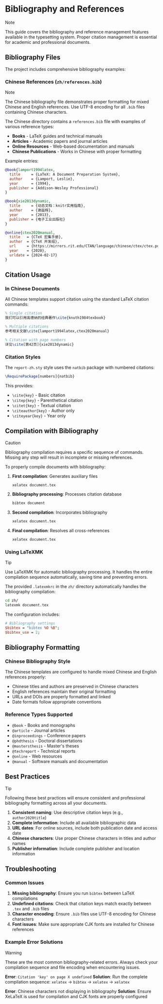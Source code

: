 # Bibliography and References

> [!NOTE]
> This guide covers the bibliography and reference management features available in the typesetting system. Proper citation management is essential for academic and professional documents.

## Bibliography Files

The project includes comprehensive bibliography examples:

### Chinese References (`zh/references.bib`)

> [!NOTE]
> The Chinese bibliography file demonstrates proper formatting for mixed Chinese and English references. Use UTF-8 encoding for all `.bib` files containing Chinese characters.

The Chinese directory contains a `references.bib` file with examples of various reference types:

- **Books** - LaTeX guides and technical manuals
- **Articles** - Academic papers and journal articles
- **Online Resources** - Web-based documentation and manuals
- **Chinese Publications** - Works in Chinese with proper formatting

Example entries:

```bibtex
@book{lamport1994latex,
  title     = {LaTeX: A Document Preparation System},
  author    = {Lamport, Leslie},
  year      = {1994},
  publisher = {Addison-Wesley Professional}
}

@book{xie2013dynamic,
  title     = {动态文档：knitr实用指南},
  author    = {谢益辉},
  year      = {2013},
  publisher = {电子工业出版社}
}

@online{ctex2020manual,
  title   = {CTeX 宏集手册},
  author  = {CTeX 开发组},
  url     = {https://mirrors.rit.edu/CTAN/language/chinese/ctex/ctex.pdf},
  year    = {2020},
  urldate = {2024-02-17}
}
```

## Citation Usage

### In Chinese Documents

All Chinese templates support citation using the standard LaTeX citation commands:

```tex
% Single citation
我们可以引用高德纳的经典著作\cite{knuth1984texbook}

% Multiple citations
参考相关文献\cite{lamport1994latex,ctex2020manual}

% Citation with page numbers
详见\cite[第42页]{xie2013dynamic}
```

### Citation Styles

The `report-zh.sty` style uses the `natbib` package with numbered citations:

```tex
\RequirePackage[numbers]{natbib}
```

This provides:

- `\cite{key}` - Basic citation
- `\citep{key}` - Parenthetical citation
- `\citet{key}` - Textual citation
- `\citeauthor{key}` - Author only
- `\citeyear{key}` - Year only

## Compilation with Bibliography

> [!CAUTION]
> Bibliography compilation requires a specific sequence of commands. Missing any step will result in incomplete or missing references.

To properly compile documents with bibliography:

1. **First compilation**: Generates auxiliary files

   ```bash
   xelatex document.tex
   ```

2. **Bibliography processing**: Processes citation database

   ```bash
   bibtex document
   ```

3. **Second compilation**: Incorporates bibliography

   ```bash
   xelatex document.tex
   ```

4. **Final compilation**: Resolves all cross-references
   ```bash
   xelatex document.tex
   ```

### Using LaTeXMK

> [!TIP]
> Use LaTeXMK for automatic bibliography processing. It handles the entire compilation sequence automatically, saving time and preventing errors.

The provided `.latexmkrc` in the `zh/` directory automatically handles the bibliography compilation:

```bash
cd zh/
latexmk document.tex
```

The configuration includes:

```perl
# Bibliography settings
$bibtex = "bibtex %O %B";
$bibtex_use = 2;
```

## Bibliography Formatting

### Chinese Bibliography Style

The Chinese templates are configured to handle mixed Chinese and English references properly:

- Chinese titles and authors are preserved in Chinese characters
- English references maintain their original formatting
- URLs and DOIs are properly formatted and linked
- Date formats follow appropriate conventions

### Reference Types Supported

- `@book` - Books and monographs
- `@article` - Journal articles
- `@inproceedings` - Conference papers
- `@phdthesis` - Doctoral dissertations
- `@mastersthesis` - Master's theses
- `@techreport` - Technical reports
- `@online` - Web resources
- `@manual` - Software manuals and documentation

## Best Practices

> [!TIP]
> Following these best practices will ensure consistent and professional bibliography formatting across all your documents.

1. **Consistent naming**: Use descriptive citation keys (e.g., `author2020title`)
2. **Complete information**: Include all available bibliographic data
3. **URL dates**: For online sources, include both publication date and access date
4. **Chinese characters**: Use proper Chinese characters in titles and author names
5. **Publisher information**: Include complete publisher and location information

## Troubleshooting

### Common Issues

1. **Missing bibliography**: Ensure you run `bibtex` between LaTeX compilations
2. **Undefined citations**: Check that citation keys match exactly between `.tex` and `.bib` files
3. **Character encoding**: Ensure `.bib` files use UTF-8 encoding for Chinese characters
4. **Font issues**: Make sure appropriate CJK fonts are installed for Chinese references

### Example Error Solutions

> [!WARNING]
> These are the most common bibliography-related errors. Always check your compilation sequence and file encoding when encountering issues.

**Error**: `Citation 'key' on page X undefined`
**Solution**: Run the complete compilation sequence: `xelatex` → `bibtex` → `xelatex` → `xelatex`

**Error**: Chinese characters not displaying in bibliography
**Solution**: Ensure XeLaTeX is used for compilation and CJK fonts are properly configured

